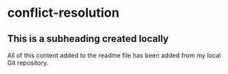 # conflict-resolution
## This is a subheading created locally

All of this content added to the readme file has been added from my local Git repository.
